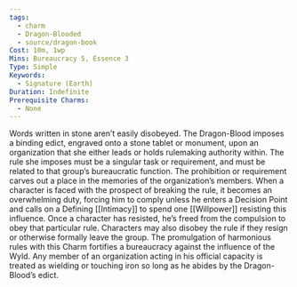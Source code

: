 ```yaml
---
tags:
  - charm
  - Dragon-Blooded
  - source/dragon-book
Cost: 10m, 1wp
Mins: Bureaucracy 5, Essence 3
Type: Simple
Keywords:
  - Signature (Earth)
Duration: Indefinite
Prerequisite Charms:
  - None
---
```

Words written in stone aren’t easily disobeyed. The Dragon-Blood imposes a binding edict, engraved onto a stone tablet or monument, upon an organization that she either leads or holds rulemaking authority within. The rule she imposes must be a singular task or requirement, and must be related to that group’s bureaucratic function. The prohibition or requirement carves out a place in the memories of the organization’s members. When a character is faced with the prospect of breaking the rule, it becomes an overwhelming duty, forcing him to comply unless he enters a Decision Point and calls on a Defining [[Intimacy]] to spend one [[Willpower]] resisting this influence. Once a character has resisted, he’s freed from the compulsion to obey that particular rule. Characters may also disobey the rule if they resign or otherwise formally leave the group. The promulgation of harmonious rules with this Charm fortifies a bureaucracy against the influence of the Wyld. Any member of an organization acting in his official capacity is treated as wielding or touching iron so long as he abides by the Dragon-Blood’s edict.